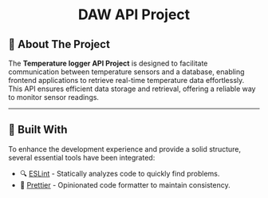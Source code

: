 <div align="center">
  <h1>DAW API Project</h1>
</div>

## 📌 About The Project

The **Temperature logger API Project** is designed to facilitate communication between temperature sensors and a database, enabling frontend applications to retrieve real-time temperature data effortlessly. This API ensures efficient data storage and retrieval, offering a reliable way to monitor sensor readings.

---

## 🚀 Built With

To enhance the development experience and provide a solid structure, several essential tools have been integrated:

- 🔍 [ESLint](https://eslint.org/) - Statically analyzes code to quickly find problems.
- 🎨 [Prettier](https://prettier.io/) - Opinionated code formatter to maintain consistency.
